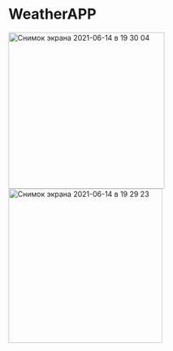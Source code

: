 # WeatherAPP
<img width="307" alt="Снимок экрана 2021-06-14 в 19 30 04" src="https://user-images.githubusercontent.com/83182177/121926744-f4005780-cd46-11eb-9402-092ee24d6ed7.png">

<img width="303" alt="Снимок экрана 2021-06-14 в 19 29 23" src="https://user-images.githubusercontent.com/83182177/121926770-fa8ecf00-cd46-11eb-817c-a905ac232ae0.png">

